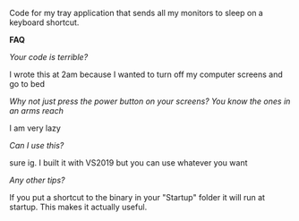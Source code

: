 Code for my tray application that sends all my monitors to sleep on a keyboard shortcut.

**FAQ**

*Your code is terrible?*

I wrote this at 2am because I wanted to turn off my computer screens and go to bed

*Why not just press the power button on your screens? You know the ones in an arms reach*

I am very lazy

*Can I use this?*

sure ig. I built it with VS2019 but you can use whatever you want

*Any other tips?*

If you put a shortcut to the binary in your "Startup" folder it will run at startup. This makes it actually useful.
